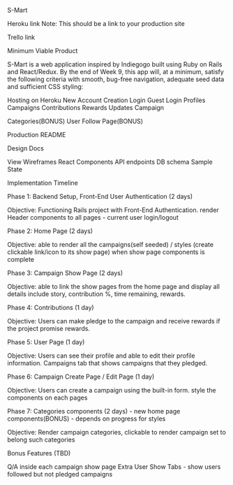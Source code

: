 S-Mart

Heroku link Note: This should be a link to your production site

Trello link

Minimum Viable Product

S-Mart is a web application inspired by Indiegogo built using Ruby on Rails and React/Redux. By the end of Week 9, this app will, at a minimum, satisfy the following criteria with smooth, bug-free navigation, adequate seed data and sufficient CSS styling:

 Hosting on Heroku
 New Account Creation
 Login
 Guest Login
 Profiles
 Campaigns
 Contributions
 Rewards
 Updates Campaign

 Categories(BONUS)
 User Follow Page(BONUS)

 Production README

Design Docs

View Wireframes
React Components
API endpoints
DB schema
Sample State


Implementation Timeline

Phase 1: Backend Setup, Front-End User Authentication (2 days)

Objective: Functioning Rails project with Front-End Authentication.
render Header components to all pages - current user login/logout

Phase 2: Home Page (2 days)

Objective: able to render all the campaigns(self seeded) / styles  (create clickable link/icon to its show page) when show page components is complete

Phase 3: Campaign Show Page (2 days)

Objective: able to link the show pages from the home page and display all details include story, contribution %, time remaining, rewards.

Phase 4: Contributions (1 day)

Objective: Users can make pledge to the campaign and receive rewards if the project promise rewards.

Phase 5: User Page (1 day)

Objective: Users can see their profile and able to edit their profile information. Campaigns tab that shows campaigns that they pledged.

Phase 6: Campaign Create Page / Edit Page (1 day)

Objective: Users can create a campaign using the built-in form.
style the components on each pages


Phase 7: Categories components (2 days) - new home page components(BONUS) - depends on progress for styles

Objective: Render campaign categories, clickable to render campaign set to belong such categories


Bonus Features (TBD)

 Q/A inside each campaign show page
 Extra User Show Tabs - show users followed but not pledged campaigns
